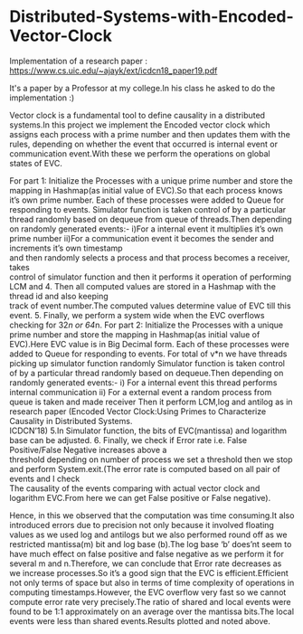 # Distributed-Systems-with-Encoded-Vector-Clock
Implementation of a research paper : https://www.cs.uic.edu/~ajayk/ext/icdcn18_paper19.pdf


It's a paper by a Professor at my college.In his class he asked to do the implementation :)






Vector clock is a fundamental tool to define causality in a distributed systems.In this project we implement  the Encoded vector clock which assigns each process with a prime number and then updates them with the rules, depending on whether the event that occurred is internal event or communication event.With these we perform the operations on global states of EVC.

For part 1:
Initialize the Processes with a unique prime number and store the mapping in Hashmap(as initial value of EVC).So that each process knows it’s own prime number.
Each of these processes were added to Queue for responding to events.
Simulator function is taken control of by a particular thread randomly based on dequeue from queue of threads.Then depending on randomly generated events:-
         i)For a internal event it multiplies it’s own prime number
        ii)For a communication event it becomes the sender and increments it’s own timestamp                                               
            and then randomly selects a process and that process becomes a receiver, takes         
           control of simulator function and then it performs it operation of performing LCM and
     4.  Then all computed values are stored in a Hashmap with the thread id and also keeping  
           track of event number.The computed values determine value of EVC till this event.
     5.   Finally, we perform a system wide when the EVC overflows checking for 32*n or 64*n.
For part 2:
Initialize the Processes with a unique prime number and store the mapping in Hashmap(as initial value of EVC).Here EVC value is in Big Decimal form.
Each of these processes were added to Queue for responding to events.
For total of v*n we have threads picking up simulator function randomly
Simulator function is taken control of by a particular thread randomly based on dequeue.Then depending on randomly generated events:-
          i) For a internal event this thread performs internal communication
          ii) For a external event a random process from queue is taken and made receiver
              Then it perform LCM,log and antilog as in  research paper
              (Encoded Vector Clock:Using Primes to Characterize Causality in Distributed Systems.     
                ICDCN’18)
       5.In Simulator function, the bits of EVC(mantissa) and logarithm base can be adjusted.
       6. Finally, we check if Error rate i.e. False Positive/False Negative increases above a                                         
           threshold depending on number of process we set a threshold   then we stop and 
           perform System.exit.(The error rate is computed based on all pair of events and I check        
          The causality of the events comparing with actual vector clock and logarithm EVC.From
           here we can get False positive or False negative).          

Hence, in this we observed that the computation was time consuming.It also introduced errors due to precision not only because it involved floating values as we used log and antilogs but we also performed round off as we restricted mantissa(m) bit and log base (b).The log  base ‘b’ does’nt seem to have much effect on false positive and false negative as we perform it for several m and n.Therefore, we can conclude that Error rate decreases as we increase processes.So it’s a good sign that the EVC is efficient.Efficient not only terms of space but also in terms of time complexity of operations in computing timestamps.However, the EVC overflow very fast so we cannot compute error rate very precisely.The ratio of shared and local events were found to be 1:1 approximately on an average over the mantissa bits.The local events were less than shared events.Results plotted and noted above.

